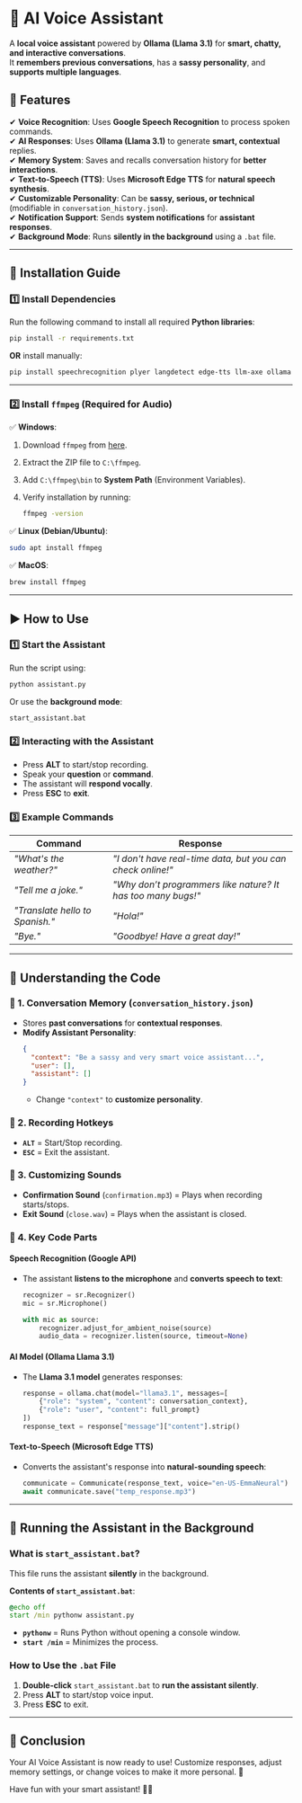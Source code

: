 # 🎤 AI Voice Assistant

A **local voice assistant** powered by **Ollama (Llama 3.1)** for **smart, chatty, and interactive conversations**.  
It **remembers previous conversations**, has a **sassy personality**, and **supports multiple languages**.

## 🚀 Features

✔ **Voice Recognition**: Uses **Google Speech Recognition** to process spoken commands.  
✔ **AI Responses**: Uses **Ollama (Llama 3.1)** to generate **smart, contextual** replies.  
✔ **Memory System**: Saves and recalls conversation history for **better interactions**.  
✔ **Text-to-Speech (TTS)**: Uses **Microsoft Edge TTS** for **natural speech synthesis**.  
✔ **Customizable Personality**: Can be **sassy, serious, or technical** (modifiable in `conversation_history.json`).  
✔ **Notification Support**: Sends **system notifications** for **assistant responses**.  
✔ **Background Mode**: Runs **silently in the background** using a `.bat` file.  

---

## 🔧 Installation Guide

### **1️⃣ Install Dependencies**
Run the following command to install all required **Python libraries**:

```sh
pip install -r requirements.txt
```

**OR** install manually:

```sh
pip install speechrecognition plyer langdetect edge-tts llm-axe ollama keyboard
```

---

### **2️⃣ Install `ffmpeg` (Required for Audio)**
✅ **Windows**:
1. Download `ffmpeg` from [here](https://www.gyan.dev/ffmpeg/builds/).
2. Extract the ZIP file to `C:\ffmpeg`.
3. Add `C:\ffmpeg\bin` to **System Path** (Environment Variables).
4. Verify installation by running:

   ```sh
   ffmpeg -version
   ```

✅ **Linux (Debian/Ubuntu)**:
```sh
sudo apt install ffmpeg
```

✅ **MacOS**:
```sh
brew install ffmpeg
```

---

## ▶️ How to Use

### **1️⃣ Start the Assistant**
Run the script using:

```sh
python assistant.py
```

Or use the **background mode**:

```sh
start_assistant.bat
```

### **2️⃣ Interacting with the Assistant**
- Press **ALT** to start/stop recording.  
- Speak your **question** or **command**.  
- The assistant will **respond vocally**.  
- Press **ESC** to **exit**.

### **3️⃣ Example Commands**
| Command | Response |
|---------|----------|
| *"What's the weather?"* | *"I don't have real-time data, but you can check online!"* |
| *"Tell me a joke."* | *"Why don’t programmers like nature? It has too many bugs!"* |
| *"Translate hello to Spanish."* | *"Hola!"* |
| *"Bye."* | *"Goodbye! Have a great day!"* |

---

## 📜 Understanding the Code

### **🔹 1. Conversation Memory (`conversation_history.json`)**
- Stores **past conversations** for **contextual responses**.
- **Modify Assistant Personality**:
  ```json
  {
    "context": "Be a sassy and very smart voice assistant...",
    "user": [],
    "assistant": []
  }
  ```
  - Change `"context"` to **customize personality**.

### **🔹 2. Recording Hotkeys**
- **`ALT`** = Start/Stop recording.
- **`ESC`** = Exit the assistant.

### **🔹 3. Customizing Sounds**
- **Confirmation Sound** (`confirmation.mp3`) = Plays when recording starts/stops.
- **Exit Sound** (`close.wav`) = Plays when the assistant is closed.

### **🔹 4. Key Code Parts**
#### **Speech Recognition (Google API)**
- The assistant **listens to the microphone** and **converts speech to text**:
  ```python
  recognizer = sr.Recognizer()
  mic = sr.Microphone()

  with mic as source:
      recognizer.adjust_for_ambient_noise(source)
      audio_data = recognizer.listen(source, timeout=None)
  ```

#### **AI Model (Ollama Llama 3.1)**
- The **Llama 3.1 model** generates responses:
  ```python
  response = ollama.chat(model="llama3.1", messages=[
      {"role": "system", "content": conversation_context},
      {"role": "user", "content": full_prompt}
  ])
  response_text = response["message"]["content"].strip()
  ```

#### **Text-to-Speech (Microsoft Edge TTS)**
- Converts the assistant's response into **natural-sounding speech**:
  ```python
  communicate = Communicate(response_text, voice="en-US-EmmaNeural")
  await communicate.save("temp_response.mp3")
  ```

---

## 📂 Running the Assistant in the Background

### **What is `start_assistant.bat`?**
This file runs the assistant **silently** in the background.

**Contents of `start_assistant.bat`**:
```bat
@echo off
start /min pythonw assistant.py
```
- **`pythonw`** = Runs Python without opening a console window.
- **`start /min`** = Minimizes the process.

### **How to Use the `.bat` File**
1. **Double-click** `start_assistant.bat` to **run the assistant silently**.
2. Press **ALT** to start/stop voice input.
3. Press **ESC** to exit.

---

## 🎉 Conclusion
Your AI Voice Assistant is now ready to use! Customize responses, adjust memory settings, or change voices to make it more personal. 🚀

Have fun with your smart assistant! 🤖🎤

